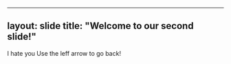 ----
layout: slide
title: "Welcome to our second slide!"
----
I hate you 
Use the leff arrow to go back!
